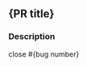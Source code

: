 ## {PR title}

<!-- Thank you for submitting a pull request to our repo. -->

<!-- If this is your first PR in the ASP.NET Core repo, please run through the checklist
below to ensure a smooth review and merge process for your PR. -->

<!-- Once all that is done, you're ready to go. Open the PR with the content below. -->

<!-- Summary of the changes (Less than 80 chars) -->

### Description

close #{bug number}
